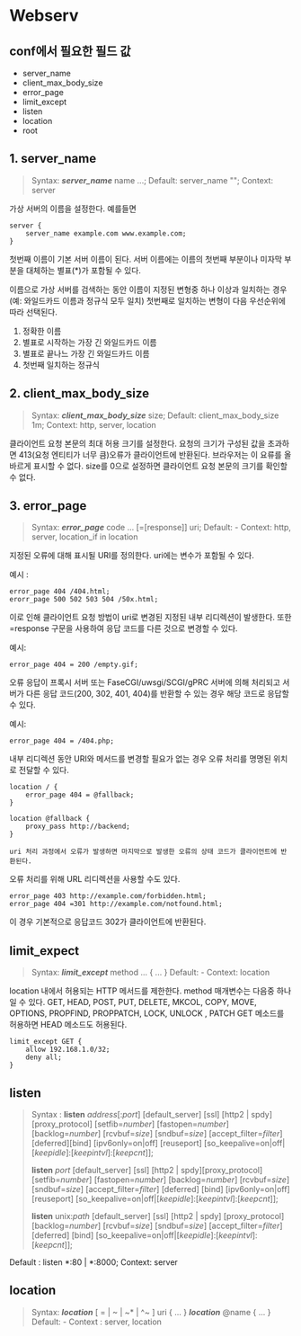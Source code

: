 # Webserv
## conf에서 필요한 필드 값
- server_name
- client_max_body_size
- error_page
- limit_except
- listen
- location
- root

## 1. server_name

> Syntax:  ***server_name*** name ...;
> Default: server_name "";
> Context: server

가상 서버의 이름을 설정한다. 예를들면
```
server {
	server_name example.com www.example.com;
}
```
첫번째 이름이 기본 서버 이름이 된다.
서버 이름에는 이름의 첫번째 부분이나 미자막 부분을 대체하는 별표(\*)가 포함될 수 있다.

이름으로 가상 서버를 검색하는 동안 이름이 지정된 변형중 하나 이상과 일치하는 경우(예: 와일드카드 이름과 정규식 모두 일치) 첫번째로 일치하는 변형이 다음 우선순위에 따라 선택된다.
1. 정확한 이름
2. 별표로 시작하는 가장 긴 와일드카드 이름
3. 별표로 끝나느 가장 긴 와일드카드 이름
4. 첫번째 일치하는 정규식

## 2. client_max_body_size

> Syntax: ***client_max_body_size*** size;
> Default: client_max_body_size 1m;
> Context: http, server, location

클라이언트 요청 본문의 최대 허용 크기를 설정한다.
요청의 크기가 구성된 값을 초과하면 413(요청 엔티티가 너무 큼)오류가 클라이언트에 반환된다.
브라우저는 이 요류를 올바르게 표시할 수 없다.
size를 0으로 설정하면 클라이언트 요청 본문의 크기를 확인할 수 없다.

## 3. error_page

> Syntax: ***error_page*** code ... \[=\[response\]\] uri;
> Default: -
> Context: http, server, location_if in location

지정된 오류에 대해 표시될 URI를 정의한다.
uri에는 변수가 포함될 수 있다.

예시 :
```
error_page 404 /404.html;
erorr_page 500 502 503 504 /50x.html;
```

이로 인해 클라이언트 요청 방법이 uri로 변경된 지정된 내부 리디렉션이 발생한다.
또한 \=response 구문을 사용하여 응답 코드를 다른 것으로 변경할 수 있다.

예시:
```
error_page 404 = 200 /empty.gif;
```

오류 응답이 프록시 서버 또는 FaseCGI/uwsgi/SCGI/gPRC 서버에 의해 처리되고 서버가 다른 응답 코드(200, 302, 401, 404)를 반환할 수 있는 경우 해당 코드로 응답할 수 있다.

예시:
```
error_page 404 = /404.php;
```

내부 리디렉션 동안 URI와 메서드를 변경할 필요가 없는 경우 오류 처리를 명명된 위치로 전달할 수 있다.

```
location / {
	error_page 404 = @fallback;
}

location @fallback {
	proxy_pass http://backend;
}
```

	uri 처리 과정에서 오류가 발생하면 마지막으로 발생한 오류의 상태 코드가 클라이언트에 반환된다.

오류 처리를 위해 URL 리디렉션을 사용할 수도 있다.

``` 
error_page 403 http://example.com/forbidden.html;
error_page 404 =301 http://example.com/notfound.html;
```

이 경우 기본적으로 응답코드 302가 클라이언트에 반환된다.

## limit_expect

> Syntax: ***limit_except*** method ... { ... }
> Default: -
> Context: location

location 내에서 허용되는 HTTP 메서드를 제한한다.
method 매개변수는 다음중 하나일 수 있다.
GET, HEAD, POST, PUT, DELETE, MKCOL, COPY, MOVE, OPTIONS, PROPFIND, PROPPATCH, LOCK, UNLOCK , PATCH
GET 메소드를 허용하면  HEAD 메소드도 허용된다.

```
limit_except GET {
	allow 192.168.1.0/32;
	deny all;
}
```

## listen

> Syntax :
> **listen** _address_\[:_port_\] \[default_server\] \[ssl\] \[http2 | spdy\] \[proxy_protocol\] \[setfib=_number_\] \[fastopen=_number_\] \[backlog=_number_\] \[rcvbuf=_size_\] \[sndbuf=_size_\] \[accept_filter=_filter_\] \[deferred\]\[bind\] \[ipv6only=on|off\] \[reuseport\] \[so_keepalive=on|off|\[_keepidle_\]:\[_keepintvl_\]:\[_keepcnt_\]\];  
>  
>**listen** _port_ \[default_server\] \[ssl\] \[http2 | spdy\]\[proxy_protocol\] \[setfib=_number_\] \[fastopen=_number_\] \[backlog=_number_\] \[rcvbuf=_size_\] \[sndbuf=_size_\] \[accept_filter=_filter_\] \[deferred\] \[bind\] \[ipv6only=on|off\] \[reuseport\] \[so_keepalive=on|off|\[_keepidle_\]:\[_keepintvl_\]:\[_keepcnt_\]\];  
> 
>**listen** unix:_path_ \[default_server\] \[ssl\] \[http2 | spdy\] \[proxy_protocol\] \[backlog=_number_\] \[rcvbuf=_size_\] \[sndbuf=_size_\] \[accept_filter=_filter_\] \[deferred\] \[bind\] \[so_keepalive=on|off|\[_keepidle_\]:\[_keepintvl_\]:\[_keepcnt_\]\];
>  
 Default : listen \*:80 | \*:8000;
 Context: server


## location
> Syntax:
> ***location*** \[ = | ~ | ~\* | ^~ ] uri { ... }
> ***location*** @name { ... }
> Default: -
> Context : server, location

